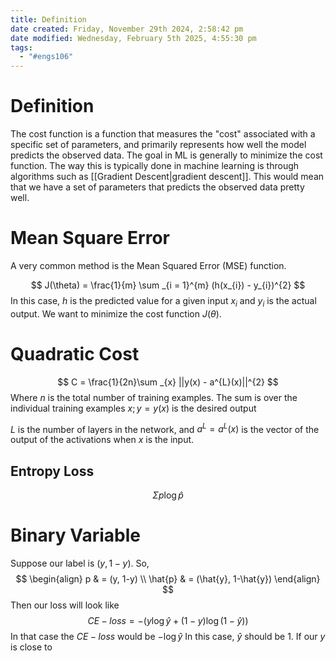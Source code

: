 ```yaml
---
title: Definition
date created: Friday, November 29th 2024, 2:58:42 pm
date modified: Wednesday, February 5th 2025, 4:55:30 pm
tags:
  - "#engs106"
---
```

# Definition
The cost function is a function that measures the "cost" associated with a specific set of parameters, and primarily represents how well the model predicts the observed data. The goal in ML is generally to minimize the cost function. The way this is typically done in machine learning is through algorithms such as [[Gradient Descent|gradient descent]]. This would mean that we have a set of parameters that predicts the observed data pretty well. 

# Mean Square Error
A very common method is the Mean Squared Error (MSE) function. 

$$
J(\theta) = \frac{1}{m} \sum _{i = 1}^{m} (h(x_{i}) - y_{i})^{2}
$$
In this case, $h$ is the predicted value for a given input $x_{i}$ and $y_{i}$ is the actual output. We want to minimize the cost function $J(\theta)$. 

# Quadratic Cost
$$
C = \frac{1}{2n}\sum _{x} ||y(x) - a^{L}(x)||^{2}
$$
Where $n$ is the total number of training examples. The sum is over the individual training examples $x;y = y(x)$ is the desired output

$L$ is the number of layers in the network, and $a^{L} = a^{L}(x)$ is the vector of the output of the activations when $x$ is the input. 

## Entropy Loss
$$
\Sigma p\log \hat{p}
$$
# Binary Variable
Suppose our label is $(y, 1-y)$. So, 
$$
\begin{align}
p  & = (y, 1-y) \\
\hat{p}  & = (\hat{y}, 1-\hat{y})
\end{align}
$$
Then our loss will look like 
$$
CE-loss = -(y\log \hat{y} + (1-y)\log(1-\hat{y}))
$$
In that case the $CE-loss$ would be $-\log \hat{y}$ 
In this case, $\hat{y}$ should be $1$. If our $y$ is close to 